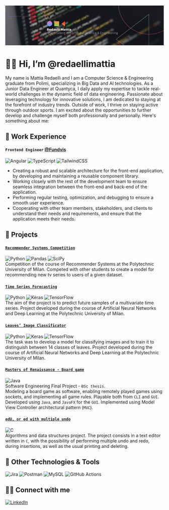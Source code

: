 ![Header](header.png "Header")
# 👋🏼 Hi, I’m @redaellimattia
My name is Mattia Redaelli and I am a Computer Science & Engineering graduate from Polimi, specializing in Big Data and AI technologies. As a Junior Data Engineer at Quantyca, I daily apply my expertise to tackle real-world challenges in the dynamic field of data engineering. Passionate about leveraging technology for innovative solutions, I am dedicated to staying at the forefront of industry trends. Outside of work, I thrive on staying active through outdoor sports. I am excited about the opportunities to further develop and challenge myself both professionally and personally.
Here's something about me:
## 💼 Work Experience
#### `Frontend Engineer` [@Fundvis](https://fundvis.org)
![Angular](https://img.shields.io/badge/angular-%23DD0031.svg?style=flat&logo=angular&logoColor=white)
![TypeScript](https://img.shields.io/badge/typescript-%23007ACC.svg?style=flat&logo=typescript&logoColor=white)
![TailwindCSS](https://img.shields.io/badge/tailwindcss-%2338B2AC.svg?style=flat&logo=tailwind-css&logoColor=white)
- Creating a robust and scalable architecture for the front-end application, by developing and maintaining a reusable component library.
- Working closely with the rest of the development team to ensure seamless integration between the front-end and back-end of the application.
- Performing regular testing, optimization, and debugging to ensure a smooth user experience.
- Cooperating with other team members, stakeholders, and clients to understand their needs and requirements, and ensure that the application meets their needs.

## 🧪 Projects
#### [`Recommender Systems Competition`](https://github.com/redaellimattia/RecSys-Competition-2022-Polimi)  
![Python](https://img.shields.io/badge/Python-3670A0?style=flat&logo=python&logoColor=ffdd54)
![Pandas](https://img.shields.io/badge/pandas-%23150458.svg?style=flat&logo=pandas&logoColor=white)
![SciPy](https://img.shields.io/badge/SciPy-%230C55A5.svg?style=flat&logo=scipy&logoColor=%white)  
Competition of the course of Recommender Systems at the Polytechnic University of Milan. Competed with other students to create a model for recommending new tv series to users of a given dataset.
#### [`Time Series Forecasting`](https://github.com/redaellimattia/DL-Time-Series-Forecasting)  
![Python](https://img.shields.io/badge/Python-3670A0?style=flat&logo=python&logoColor=ffdd54)
![Keras](https://img.shields.io/badge/Keras-%23D00000.svg?style=flat&logo=Keras&logoColor=white)
![TensorFlow](https://img.shields.io/badge/TensorFlow-%23FF6F00.svg?style=flat&logo=TensorFlow&logoColor=white)  
The aim of the project is to predict future samples of a multivariate time series. Project developed during the course of Artificial Neural Networks and Deep Learning at the Polytechnic University of Milan.
#### [`Leaves’ Image Classificator`](https://github.com/redaellimattia/DL-Leaves_Images_Classificator)  
![Python](https://img.shields.io/badge/Python-3670A0?style=flat&logo=python&logoColor=ffdd54)
![Keras](https://img.shields.io/badge/Keras-%23D00000.svg?style=flat&logo=Keras&logoColor=white)
![TensorFlow](https://img.shields.io/badge/TensorFlow-%23FF6F00.svg?style=flat&logo=TensorFlow&logoColor=white)  
The task was to develop a model for classifying images and to train it to distinguish between 14 classes of leaves. Project developed during the course of Artificial Neural Networks and Deep Learning at the Polytechnic University of Milan.
#### [`Masters of Renaissance - Board game`](https://github.com/redaellimattia/Progetto-SWE-2021) 
![Java](https://img.shields.io/badge/Java-%23ED8B00.svg?style=flat&logo=java&logoColor=white)  
Software Engineering Final Project - `BSc thesis`.  
Modeling a board game as software, enabling remotely played games using sockets, and implementing all game rules. Playable both from `CLI` and `GUI`. Developed using `Java`, and `JavaFX` for the `GUI`. Implemented using Model View Controller architectural pattern (`MVC`).
#### [`edU, or ed with multiple undo`](https://github.com/redaellimattia/Progetto-API-2020)  
![C](https://img.shields.io/badge/-C-61DAFB?logo=C&logoColor=white&style=flat)  
Algorithms and data structures project. The project consists in a text editor written in `C`, with the possibility of performing multiple undo and redo, during insertions, as well as the usual printing and deleting.

## 🔧 Other Technologies & Tools
![Jira](https://img.shields.io/badge/jira-%230A0FFF.svg?style=flat&logo=jira&logoColor=white)
![Postman](https://img.shields.io/badge/Postman-FF6C37?style=flat&logo=postman&logoColor=white)
![MySQL](https://img.shields.io/badge/mysql-%2300f.svg?style=flat&logo=mysql&logoColor=white)
![GitHub Actions](https://img.shields.io/badge/github%20actions-%232671E5.svg?style=flat&logo=githubactions&logoColor=white)

## 🙌🏽 Connect with me
[![LinkedIn](https://img.shields.io/badge/Linkedin-%230077B5.svg?style=flat&logo=linkedin&logoColor=white)](https://www.linkedin.com/in/redaelli-mattia/)
